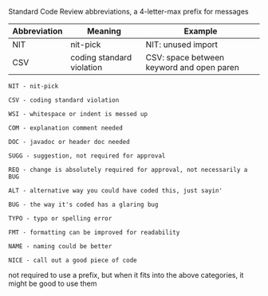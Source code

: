 Standard Code Review abbreviations, a 4-letter-max prefix for messages

| Abbreviation | Meaning | Example |
|--------------|---------|---------|
| NIT | nit-pick | NIT: unused import |
| CSV | coding standard violation | CSV: space between keyword and open paren|


```
NIT - nit-pick

CSV - coding standard violation

WSI - whitespace or indent is messed up

COM - explanation comment needed

DOC - javadoc or header doc needed

SUGG - suggestion, not required for approval

REQ - change is absolutely required for approval, not necessarily a BUG

ALT - alternative way you could have coded this, just sayin'

BUG - the way it's coded has a glaring bug

TYPO - typo or spelling error

FMT - formatting can be improved for readability

NAME - naming could be better

NICE - call out a good piece of code

```


not required to use a prefix, but when it fits into the above categories, it might be good to use them 
